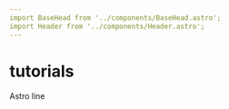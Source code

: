 ```yaml
---
import BaseHead from '../components/BaseHead.astro';
import Header from '../components/Header.astro';
---
```


# tutorials

Astro line

<!--
<!DOCTYPE html>
<html lang="en">
	<head>
		<BaseHead title={SITE_TITLE} description={SITE_DESCRIPTION} />
	</head>
	<body>
		<Header title={SITE_TITLE} />
		<main>
			
		</main>
	</body>
</html> -->
